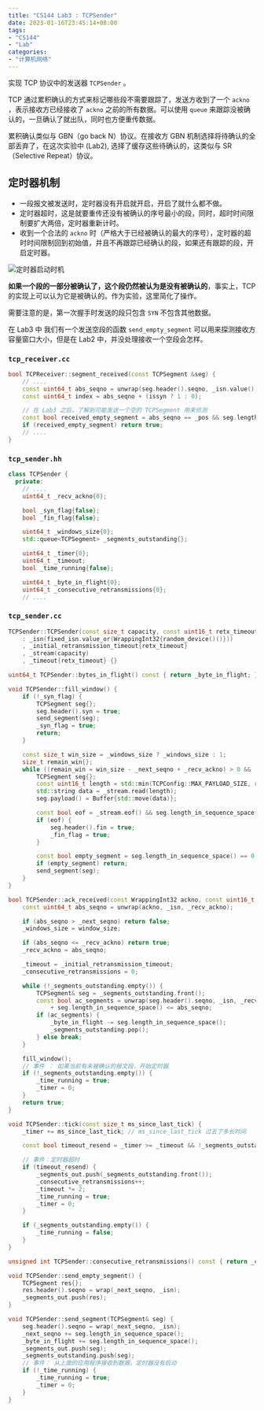 ```yaml
---
title: "CS144 Lab3 : TCPSender"
date: 2023-01-16T23:45:14+08:00
tags:
- "CS144"
- "Lab"                                   
categories:
- "计算机网络"                              
---
```


实现 TCP 协议中的发送器 `TCPSender` 。

TCP 通过累积确认的方式来标记哪些段不需要跟踪了，发送方收到了一个 `ackno` ，表示接收方已经接收了 `ackno` 之前的所有数据。可以使用 `queue` 来跟踪没被确认的，一旦确认了就出队，同时也方便重传数据。

累积确认类似与 GBN（go back N）协议。在接收方 GBN 机制选择将待确认的全部丢弃了，在这次实验中 (Lab2), 选择了缓存这些待确认的，这类似与 SR（Selective Repeat）协议。

## **定时器机制**

- 一段报文被发送时，定时器没有开启就开启，开启了就什么都不做。
- 定时器超时，这是就要重传还没有被确认的序号最小的段，同时，超时时间限制要扩大两倍，定时器重新计时。
- 收到一个合法的 `ackno` 时（严格大于已经被确认的最大的序号），定时器的超时时间限制回到初始值，并且不再跟踪已经确认的段，如果还有跟踪的段，开启定时器。

![定时器启动时机](/images/计算机网络/CS144/Lab3/定时器启动时机.png)

**如果一个段的一部分被确认了，这个段仍然被认为是没有被确认的**，事实上，TCP的实现上可以认为它是被确认的。作为实验，这里简化了操作。

需要注意的是，第一次握手时发送的段只包含 `SYN` 不包含其他数据。 

在 Lab3 中 我们有一个发送空段的函数 `send_empty_segment` 可以用来探测接收方容量窗口大小，但是在 Lab2 中，并没处理接收一个空段会怎样。

### `tcp_receiver.cc`

```cpp
bool TCPReceiver::segment_received(const TCPSegment &seg) {
	// ....
    const uint64_t abs_seqno = unwrap(seg.header().seqno, _isn.value(), _pos);
    const uint64_t index = abs_seqno + (issyn ? 1 : 0);

    // 在 Lab3 之后，了解到可能发送一个空的 TCPSegment 用来侦测
    const bool received_empty_segment = abs_seqno == _pos && seg.length_in_sequence_space() == 0;
    if (received_empty_segment) return true;
	// ....
}
```

### `tcp_sender.hh`

```cpp
class TCPSender {
  private:
    // ....
    uint64_t _recv_ackno{0};

    bool _syn_flag{false};
    bool _fin_flag{false};

    uint64_t _windows_size{0};
    std::queue<TCPSegment> _segments_outstanding{};

    uint64_t _timer{0};
    uint64_t _timeout;
    bool _time_running{false};

    uint64_t _byte_in_flight{0};
    uint64_t _consecutive_retransmissions{0};
    // ....
```

### `tcp_sender.cc`

```cpp
TCPSender::TCPSender(const size_t capacity, const uint16_t retx_timeout, const std::optional<WrappingInt32> fixed_isn)
    : _isn(fixed_isn.value_or(WrappingInt32{random_device()()}))
    , _initial_retransmission_timeout{retx_timeout}
    , _stream(capacity)
    , _timeout{retx_timeout} {}

uint64_t TCPSender::bytes_in_flight() const { return _byte_in_flight; }

void TCPSender::fill_window() {
    if (!_syn_flag) {
        TCPSegment seg{};
        seg.header().syn = true;
        send_segment(seg);
        _syn_flag = true;
        return;
    }

    const size_t win_size = _windows_size ? _windows_size : 1;
    size_t remain_win{};
    while ((remain_win = win_size - _next_seqno + _recv_ackno) > 0 && !_fin_flag) {
        TCPSegment seg{};
        const uint16_t length = std::min(TCPConfig::MAX_PAYLOAD_SIZE, remain_win);
        std::string data = _stream.read(length);
        seg.payload() = Buffer{std::move(data)};

        const bool eof = _stream.eof() && seg.length_in_sequence_space() < win_size;
        if (eof) {
            seg.header().fin = true;
            _fin_flag = true;
        }

        const bool empty_segment = seg.length_in_sequence_space() == 0;
        if (empty_segment) return;
        send_segment(seg);
    }
}

bool TCPSender::ack_received(const WrappingInt32 ackno, const uint16_t window_size) {
    const uint64_t abs_seqno = unwrap(ackno, _isn, _recv_ackno);

    if (abs_seqno > _next_seqno) return false;
    _windows_size = window_size;

    if (abs_seqno <= _recv_ackno) return true;
    _recv_ackno = abs_seqno;

    _timeout = _initial_retransmission_timeout;
    _consecutive_retransmissions = 0;

    while (!_segments_outstanding.empty()) {
        TCPSegment& seg = _segments_outstanding.front();
        const bool ac_segments = unwrap(seg.header().seqno, _isn, _recv_ackno) 
            + seg.length_in_sequence_space() <= abs_seqno;
        if (ac_segments) {
            _byte_in_flight -= seg.length_in_sequence_space();
            _segments_outstanding.pop();
        } else break;
    }

    fill_window();
    // 事件 ： 如果当前有未被确认的报文段，开始定时器
    if (!_segments_outstanding.empty()) {
        _time_running = true;
        _timer = 0;
    }
    return true;
}

void TCPSender::tick(const size_t ms_since_last_tick) {
    _timer += ms_since_last_tick; // ms_since_last_tick 过去了多长时间

    const bool timeout_resend = _timer >= _timeout && !_segments_outstanding.empty();

    // 事件：定时器超时
    if (timeout_resend) {
        _segments_out.push(_segments_outstanding.front());
        _consecutive_retransmissions++;
        _timeout *= 2;
        _time_running = true;
        _timer = 0;
    }

    if (_segments_outstanding.empty()) {
        _time_running = false;
    }
}

unsigned int TCPSender::consecutive_retransmissions() const { return _consecutive_retransmissions; }

void TCPSender::send_empty_segment() {
    TCPSegment res{};
    res.header().seqno = wrap(_next_seqno, _isn);
    _segments_out.push(res);
}

void TCPSender::send_segment(TCPSegment& seg) {
    seg.header().seqno = wrap(_next_seqno, _isn);
    _next_seqno += seg.length_in_sequence_space();
    _byte_in_flight += seg.length_in_sequence_space();
    _segments_out.push(seg);
    _segments_outstanding.push(seg);
    // 事件： 从上面的应用程序接收到数据，定时器没有启动
    if (!_time_running) {
        _time_running = true;
        _timer = 0;
    }
}
```
